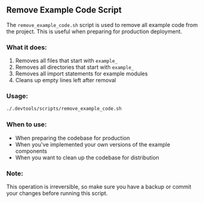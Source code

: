 ## Remove Example Code Script

The `remove_example_code.sh` script is used to remove all example code from the project. This is useful when preparing for production deployment.

### What it does:

1. Removes all files that start with `example_`
2. Removes all directories that start with `example_`
3. Removes all import statements for example modules
4. Cleans up empty lines left after removal

### Usage:

```bash
./.devtools/scripts/remove_example_code.sh
```

### When to use:

- When preparing the codebase for production
- When you've implemented your own versions of the example components
- When you want to clean up the codebase for distribution

### Note:

This operation is irreversible, so make sure you have a backup or commit your changes before running this script. 
